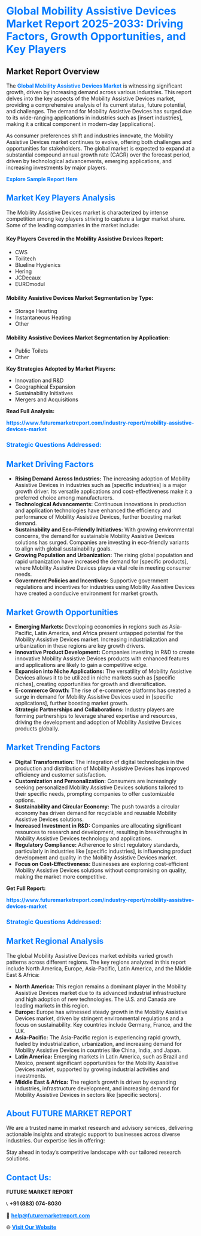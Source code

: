 <h1 style="color: #007BFF;">Global Mobility Assistive Devices Market Report 2025-2033: Driving Factors, Growth Opportunities, and Key Players</h1>

<section id="overview">
<h2>Market Report Overview</h2>
<p>The <a href="https://www.futuremarketreport.com/industry-report/mobility-assistive-devices-market" style="color: #007BFF; text-decoration: none;"><strong>Global Mobility Assistive Devices Market</strong></a> is witnessing significant growth, driven by increasing demand across various industries. This report delves into the key aspects of the Mobility Assistive Devices market, providing a comprehensive analysis of its current status, future potential, and challenges. The demand for Mobility Assistive Devices has surged due to its wide-ranging applications in industries such as [insert industries], making it a critical component in modern-day [applications].</p>
<p>As consumer preferences shift and industries innovate, the Mobility Assistive Devices market continues to evolve, offering both challenges and opportunities for stakeholders. The global market is expected to expand at a substantial compound annual growth rate (CAGR) over the forecast period, driven by technological advancements, emerging applications, and increasing investments by major players.</p>
</section>

<section id="overview">
<p><a href="https://www.futuremarketreport.com/request-sample/reportId=33723" style="color: #007BFF; text-decoration: none;"><strong>Explore Sample Report Here</strong></a></p>
</section>

<section id="key-players">
<h2 style="color: #007BFF;">Market Key Players Analysis</h2>
<p>The Mobility Assistive Devices market is characterized by intense competition among key players striving to capture a larger market share. Some of the leading companies in the market include:</p>
<h4>Key Players Covered in the Mobility Assistive Devices Report:</h4>
<ul><li>CWS</li><li>Toilitech</li><li>Blueline Hygienics</li><li>Hering</li><li>JCDecaux</li><li>EUROmodul</li></ul>
<h4>Mobility Assistive Devices Market Segmentation by Type:</h4>
<ul><li>Storage Hearting</li><li>Instantaneous Heating</li><li>Other</li></ul>

<h4>Mobility Assistive Devices Market Segmentation by Application:</h4>
<ul><li>Public Toilets</li><li>Other</li></ul>
<p><strong>Key Strategies Adopted by Market Players:</strong></p>
<ul>
<li>Innovation and R&D</li>
<li>Geographical Expansion</li>
<li>Sustainability Initiatives</li>
<li>Mergers and Acquisitions</li>
</ul>
</section>

<section>
<p><strong>Read Full Analysis: </strong></p><a href="https://www.futuremarketreport.com/industry-report/mobility-assistive-devices-market" style="color: #007BFF; text-decoration: none;"><strong>https://www.futuremarketreport.com/industry-report/mobility-assistive-devices-market</strong></a>
<h3 style="color: #007BFF;">Strategic Questions Addressed:</h3>
</section>

<section id="driving-factors">
<h2 style="color: #007BFF;">Market Driving Factors</h2>
<ul>
<li><strong>Rising Demand Across Industries:</strong> The increasing adoption of Mobility Assistive Devices in industries such as [specific industries] is a major growth driver. Its versatile applications and cost-effectiveness make it a preferred choice among manufacturers.</li>
<li><strong>Technological Advancements:</strong> Continuous innovations in production and application technologies have enhanced the efficiency and performance of Mobility Assistive Devices, further boosting market demand.</li>
<li><strong>Sustainability and Eco-Friendly Initiatives:</strong> With growing environmental concerns, the demand for sustainable Mobility Assistive Devices solutions has surged. Companies are investing in eco-friendly variants to align with global sustainability goals.</li>
<li><strong>Growing Population and Urbanization:</strong> The rising global population and rapid urbanization have increased the demand for [specific products], where Mobility Assistive Devices plays a vital role in meeting consumer needs.</li>
<li><strong>Government Policies and Incentives:</strong> Supportive government regulations and incentives for industries using Mobility Assistive Devices have created a conducive environment for market growth.</li>
</ul>
</section>

<section id="growth-opportunities">
<h2 style="color: #007BFF;">Market Growth Opportunities</h2>
<ul>
<li><strong>Emerging Markets:</strong> Developing economies in regions such as Asia-Pacific, Latin America, and Africa present untapped potential for the Mobility Assistive Devices market. Increasing industrialization and urbanization in these regions are key growth drivers.</li>
<li><strong>Innovative Product Development:</strong> Companies investing in R&D to create innovative Mobility Assistive Devices products with enhanced features and applications are likely to gain a competitive edge.</li>
<li><strong>Expansion into Niche Applications:</strong> The versatility of Mobility Assistive Devices allows it to be utilized in niche markets such as [specific niches], creating opportunities for growth and diversification.</li>
<li><strong>E-commerce Growth:</strong> The rise of e-commerce platforms has created a surge in demand for Mobility Assistive Devices used in [specific applications], further boosting market growth.</li>
<li><strong>Strategic Partnerships and Collaborations:</strong> Industry players are forming partnerships to leverage shared expertise and resources, driving the development and adoption of Mobility Assistive Devices products globally.</li>
</ul>
</section>

<section id="trending-factors">
<h2 style="color: #007BFF;">Market Trending Factors</h2>
<ul>
<li><strong>Digital Transformation:</strong> The integration of digital technologies in the production and distribution of Mobility Assistive Devices has improved efficiency and customer satisfaction.</li>
<li><strong>Customization and Personalization:</strong> Consumers are increasingly seeking personalized Mobility Assistive Devices solutions tailored to their specific needs, prompting companies to offer customizable options.</li>
<li><strong>Sustainability and Circular Economy:</strong> The push towards a circular economy has driven demand for recyclable and reusable Mobility Assistive Devices solutions.</li>
<li><strong>Increased Investment in R&D:</strong> Companies are allocating significant resources to research and development, resulting in breakthroughs in Mobility Assistive Devices technology and applications.</li>
<li><strong>Regulatory Compliance:</strong> Adherence to strict regulatory standards, particularly in industries like [specific industries], is influencing product development and quality in the Mobility Assistive Devices market.</li>
<li><strong>Focus on Cost-Effectiveness:</strong> Businesses are exploring cost-efficient Mobility Assistive Devices solutions without compromising on quality, making the market more competitive.</li>
</ul>
</section>

<section>
<p><strong>Get Full Report: </strong></p><a href="https://www.futuremarketreport.com/industry-report/mobility-assistive-devices-market" style="color: #007BFF; text-decoration: none;"><strong>https://www.futuremarketreport.com/industry-report/mobility-assistive-devices-market</strong></a>
<h3 style="color: #007BFF;">Strategic Questions Addressed:</h3>
</section>


<section id="regional-analysis">
<h2 style="color: #007BFF;">Market Regional Analysis</h2>
<p>The global Mobility Assistive Devices market exhibits varied growth patterns across different regions. The key regions analyzed in this report include North America, Europe, Asia-Pacific, Latin America, and the Middle East & Africa:</p>
<ul>
<li><strong>North America:</strong> This region remains a dominant player in the Mobility Assistive Devices market due to its advanced industrial infrastructure and high adoption of new technologies. The U.S. and Canada are leading markets in this region.</li>
<li><strong>Europe:</strong> Europe has witnessed steady growth in the Mobility Assistive Devices market, driven by stringent environmental regulations and a focus on sustainability. Key countries include Germany, France, and the U.K.</li>
<li><strong>Asia-Pacific:</strong> The Asia-Pacific region is experiencing rapid growth, fueled by industrialization, urbanization, and increasing demand for Mobility Assistive Devices in countries like China, India, and Japan.</li>
<li><strong>Latin America:</strong> Emerging markets in Latin America, such as Brazil and Mexico, present significant opportunities for the Mobility Assistive Devices market, supported by growing industrial activities and investments.</li>
<li><strong>Middle East & Africa:</strong> The region’s growth is driven by expanding industries, infrastructure development, and increasing demand for Mobility Assistive Devices in sectors like [specific sectors].</li>
</ul>
</section>

<footer>
<h2 style="color: #007BFF;">About FUTURE MARKET REPORT</h2>
<p>We are a trusted name in market research and advisory services, delivering actionable insights and strategic support to businesses across diverse industries. Our expertise lies in offering:</p>

<p>Stay ahead in today’s competitive landscape with our tailored research solutions.</p>

<h2 style="color: #007BFF;">Contact Us:</h2>
<p><strong>FUTURE MARKET REPORT</strong></p>
<p>📞 <strong>+91 (883) 074-8030</strong></p>
<p>📧 <strong><a href="mailto:help@futuremarketreport.com" style="color: #007BFF;">help@futuremarketreport.com</a></strong></p>
<p>🌐 <strong><a href="https://www.futuremarketreport.com/" style="color: #007BFF;">Visit Our Website</a></strong></p>
</footer>